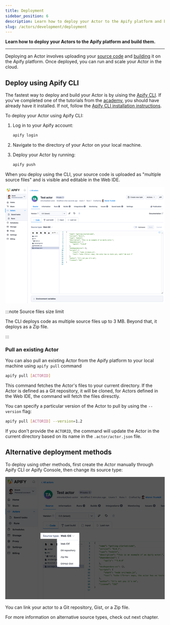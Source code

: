 ```yaml
---
title: Deployment
sidebar_position: 6
description: Learn how to deploy your Actor to the Apify platform and build them.
slug: /actors/development/deployment
---
```


**Learn how to deploy your Actors to the Apify platform and build them.**

---

Deploying an Actor involves uploading your [source code](/platform/actors/development/actor-definition) and [building](/platform/actors/development/builds-and-runs/builds) it on the Apify platform. Once deployed, you can run and scale your Actor in the cloud.

## Deploy using Apify CLI

The fastest way to deploy and build your Actor is by uising the [Apify CLI](/cli). If you've completed one of the tutorials from the [academy](/academy), you should have already have it installed. If not, follow the [Apify CLI installation instructions](/cli/docs/installation).

To deploy your Actor using Apify CLI:

1. Log in to your Apify account:

    ```bash
    apify login
    ```

1. Navigate to the directory of your Actor on your local machine.

1. Deploy your Actor by running:

    ```bash
    apify push
    ```

When you deploy using the CLI, your source code is uploaded as "multiple source files" and is visible and editable in the Web IDE.

![Web IDE](./images/actor-source.png)

:::note Source files size limit

The CLI deploys code as multiple source files up to 3 MB. Beyond that, it deploys as a Zip file.

:::

### Pull an existing Actor

You can also pull an existing Actor from the Apify platform to your local machine using `apify pull` command

```bash
apify pull [ACTORID]
```

This command fetches the Actor's files to your current directory. If the Actor is defined as a Git repository, it will be cloned, for Actors defined in the Web IDE, the command will fetch the files diresctly.

You can specify a particular version of the Actor to pull by using the `--version` flag:

```bash
apify pull [ACTORID] --version=1.2
```

If you don't provide the `ACTORID`, the command will update the Actor in the current directory based on its name in the `.actor/actor.json` file.

## Alternative deployment methods

To deploy using other methods, first create the Actor manually through Apify CLI or Apify Console, then change its source type:

![Actor source types](./images/actor-source-types.png)

You can link your actor to a Git repository, Gist, or a Zip file.

For more information on alternative source types, check out next chapter.

